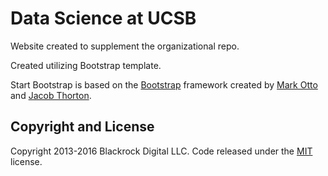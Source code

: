 # Data Science at UCSB 

Website created to supplement the organizational repo. 

Created utilizing Bootstrap template.


Start Bootstrap is based on the [Bootstrap](http://getbootstrap.com/) framework created by [Mark Otto](https://twitter.com/mdo) and [Jacob Thorton](https://twitter.com/fat).

## Copyright and License

Copyright 2013-2016 Blackrock Digital LLC. Code released under the [MIT](https://github.com/BlackrockDigital/startbootstrap-heroic-features/blob/gh-pages/LICENSE) license.
